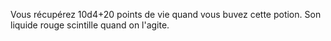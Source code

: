 Vous récupérez 10d4+20 points de vie quand vous buvez cette potion. Son liquide rouge scintille quand on l'agite.
